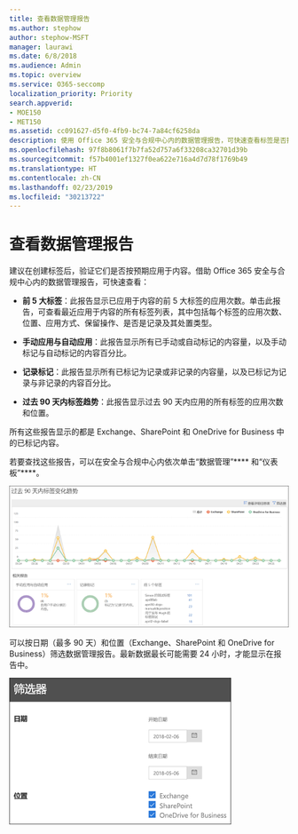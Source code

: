 ```yaml
---
title: 查看数据管理报告
ms.author: stephow
author: stephow-MSFT
manager: laurawi
ms.date: 6/8/2018
ms.audience: Admin
ms.topic: overview
ms.service: O365-seccomp
localization_priority: Priority
search.appverid:
- MOE150
- MET150
ms.assetid: cc091627-d5f0-4fb9-bc74-7a84cf6258da
description: 使用 Office 365 安全与合规中心内的数据管理报告，可快速查看标签是否按预期应用于内容。
ms.openlocfilehash: 97f8b8061f7b7fa52d757a6f33208ca32701d39b
ms.sourcegitcommit: f57b4001ef1327f0ea622e716a4d7d78f1769b49
ms.translationtype: HT
ms.contentlocale: zh-CN
ms.lasthandoff: 02/23/2019
ms.locfileid: "30213722"
---
```

# <a name="view-the-data-governance-reports"></a>查看数据管理报告

建议在创建标签后，验证它们是否按预期应用于内容。借助 Office 365 安全与合规中心内的数据管理报告，可快速查看：
  
- **前 5 大标签**：此报告显示已应用于内容的前 5 大标签的应用次数。单击此报告，可查看最近应用于内容的所有标签列表，其中包括每个标签的应用次数、位置、应用方式、保留操作、是否是记录及其处置类型。 
    
- **手动应用与自动应用**：此报告显示所有已手动或自动标记的内容量，以及手动标记与自动标记的内容百分比。 
    
- **记录标记**：此报告显示所有已标记为记录或非记录的内容量，以及已标记为记录与非记录的内容百分比。 
    
- **过去 90 天内标签趋势**：此报告显示过去 90 天内应用的所有标签的应用次数和位置。 
    
所有这些报告显示的都是 Exchange、SharePoint 和 OneDrive for Business 中的已标记内容。
  
若要查找这些报告，可以在安全与合规中心内依次单击“数据管理”**** 和“仪表板”****。
  
![显示过去 90 天内标签趋势的图表](media/0cc06c18-d3b1-4984-8374-47655fb38dd2.png)
  
可以按日期（最多 90 天）和位置（Exchange、SharePoint 和 OneDrive for Business）筛选数据管理报告。最新数据最长可能需要 24 小时，才能显示在报告中。
  
![数据管理报告的筛选器](media/77e60284-edf3-42d7-aee7-f72b2568f722.png)
  

